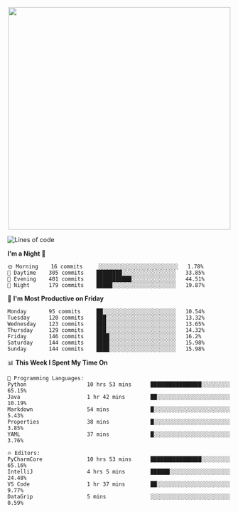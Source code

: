 <!--

[![Hits](https://hits.seeyoufarm.com/api/count/incr/badge.svg?url=https%3A%2F%2Fgithub.com/sangm1n)](https://hits.seeyoufarm.com) 
[![Repos Badge](https://badges.pufler.dev/repos/sangm1n)](https://badges.pufler.dev)
[![Github Badge](http://img.shields.io/badge/-github-black?style=flat-square&logo=github&logoColor=white&link=https:https://github.com/sangm1n/)](https://github.com/sangm1n/)
[![Netlify Badge](https://img.shields.io/badge/-TIL-00C7B7?style=flat-square&logo=Netlify&logoColor=white&link=https://sangminlog.netlify.com)](https://sangminlog.netlify.com)
[![Hugo Badge](https://img.shields.io/badge/-techblog-FF4088?style=flat-square&logo=Hugo&logoColor=white&link=https://sangm1n.github.io)](https://sangm1n.github.io)
[![Mail Badge](http://img.shields.io/badge/-mail-D14836?style=flat-square&logo=Gmail&logoColor=white&link=mailto:dltkd96als@naver.com)](mailto:dltkd96als@naver.com/)

![Lines of code](https://img.shields.io/badge/From%20Hello%20World%20I%27ve%20Written-3.9%20million%20lines%20of%20code-blue)
-->

<!--  -->

<p align="center">
  <a href="https://sangm1n.github.io/">
    <img src="https://user-images.githubusercontent.com/46131688/100516133-08bf3880-31c5-11eb-97ce-0548a7b3a35a.png" width="500">
  </a>
</p>

<!--START_SECTION:waka-->
![Lines of code](https://img.shields.io/badge/From%20Hello%20World%20I%27ve%20Written-3.4%20million%20lines%20of%20code-blue)

**I'm a Night 🦉** 

```text
🌞 Morning    16 commits     ░░░░░░░░░░░░░░░░░░░░░░░░░   1.78% 
🌆 Daytime    305 commits    ████████░░░░░░░░░░░░░░░░░   33.85% 
🌃 Evening    401 commits    ███████████░░░░░░░░░░░░░░   44.51% 
🌙 Night      179 commits    █████░░░░░░░░░░░░░░░░░░░░   19.87%

```
📅 **I'm Most Productive on Friday** 

```text
Monday       95 commits     ██░░░░░░░░░░░░░░░░░░░░░░░   10.54% 
Tuesday      120 commits    ███░░░░░░░░░░░░░░░░░░░░░░   13.32% 
Wednesday    123 commits    ███░░░░░░░░░░░░░░░░░░░░░░   13.65% 
Thursday     129 commits    ███░░░░░░░░░░░░░░░░░░░░░░   14.32% 
Friday       146 commits    ████░░░░░░░░░░░░░░░░░░░░░   16.2% 
Saturday     144 commits    ████░░░░░░░░░░░░░░░░░░░░░   15.98% 
Sunday       144 commits    ████░░░░░░░░░░░░░░░░░░░░░   15.98%

```


📊 **This Week I Spent My Time On** 

```text
💬 Programming Languages: 
Python                   10 hrs 53 mins      ████████████████░░░░░░░░░   65.15% 
Java                     1 hr 42 mins        ██░░░░░░░░░░░░░░░░░░░░░░░   10.19% 
Markdown                 54 mins             █░░░░░░░░░░░░░░░░░░░░░░░░   5.43% 
Properties               38 mins             █░░░░░░░░░░░░░░░░░░░░░░░░   3.85% 
YAML                     37 mins             █░░░░░░░░░░░░░░░░░░░░░░░░   3.76%

🔥 Editors: 
PyCharmCore              10 hrs 53 mins      ████████████████░░░░░░░░░   65.16% 
IntelliJ                 4 hrs 5 mins        ██████░░░░░░░░░░░░░░░░░░░   24.48% 
VS Code                  1 hr 37 mins        ██░░░░░░░░░░░░░░░░░░░░░░░   9.77% 
DataGrip                 5 mins              ░░░░░░░░░░░░░░░░░░░░░░░░░   0.59%

```


<!--END_SECTION:waka-->


<!--
**sangm1n/sangm1n** is a ✨ _special_ ✨ repository because its `README.md` (this file) appears on your GitHub profile.

Here are some ideas to get you started:

- 🔭 I’m currently working on ...
- 🌱 I’m currently learning ...
- 👯 I’m looking to collaborate on ...
- 🤔 I’m looking for help with ...
- 💬 Ask me about ...
- 📫 How to reach me: ...
- 😄 Pronouns: ...
- ⚡ Fun fact: ...

https://shields.io/
-->


